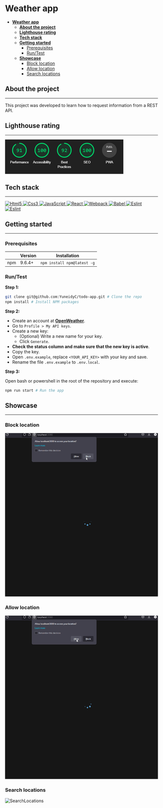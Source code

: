 # **Weather app**

- [**Weather app**](#weather-app)
  - [**About the project**](#about-the-project)
  - [**Lighthouse rating**](#lighthouse-rating)
  - [**Tech stack**](#tech-stack)
  - [**Getting started**](#getting-started)
    - [Prerequisites](#prerequisites)
    - [Run/Test](#runtest)
  - [**Showcase**](#showcase)
    - [Block location](#block-location)
    - [Allow location](#allow-location)
    - [Search locations](#search-locations)

## **About the project**

---

This project was developed to learn how to request information from a REST API.

## **Lighthouse rating**

---

![LighthouseRating](./docs/imgs/lighthouse-weatherApp.PNG)

## **Tech stack**

---

<!-- markdownlint-disable MD033 -->
<p>
    <a href="https://developer.mozilla.org/en-US/docs/Glossary/HTML5" >
        <img src="https://cdn.jsdelivr.net/gh/devicons/devicon/icons/html5/html5-original.svg" alt="Html5" width="40" height="40" />
    </a>
    <a href="https://developer.mozilla.org/en-US/docs/Web/CSS" >
        <img src="https://cdn.jsdelivr.net/gh/devicons/devicon/icons/css3/css3-original.svg" alt="Css3" width="40" height="40" />
    </a>
    <a href="https://developer.mozilla.org/en-US/docs/Web/javascript" >
      <img src="https://cdn.jsdelivr.net/gh/devicons/devicon/icons/javascript/javascript-original.svg" alt="JavaScript" width="40" height="40" />
    </a>
    <a href="https://reactjs.org/" >
        <img src="https://cdn.jsdelivr.net/gh/devicons/devicon/icons/react/react-original.svg" alt="React" width="40" height="40" />
    </a>
    <a href="https://webpack.js.org/" >
            <img src="https://cdn.jsdelivr.net/gh/devicons/devicon/icons/webpack/webpack-original.svg" alt="Webpack" width="40" height="40" />
    </a>
    <a href="https://babeljs.io/" >
            <img src="https://cdn.jsdelivr.net/gh/devicons/devicon/icons/babel/babel-original.svg" alt="Babel" width="50" height="50" />
    </a>
    <a href="https://eslint.org/" >
            <img src="https://cdn.jsdelivr.net/gh/devicons/devicon/icons/eslint/eslint-original-wordmark.svg" alt="Eslint" width="50" height="50" />
    </a>
    <a href="https://git-scm.com/" >
            <img src="https://cdn.jsdelivr.net/gh/devicons/devicon/icons/git/git-original-wordmark.svg"
            alt="Eslint" width="50" height="50" />
    </a>
</p>
<!-- markdownlint-enable MD033 -->

## **Getting started**

---

### Prerequisites

|     | Version | Installation                |
| --- | ------- | --------------------------- |
| npm | 9.6.4+  | `npm install npm@latest -g` |

### Run/Test

**Step 1:**

```bash
git clone git@github.com:YuneidyC/todo-app.git # Clone the repo
npm install # Install NPM packages
```

**Step 2:**

- Create an account at [**OpenWeather**](https://openweathermap.org/).
- Go to `Profile > My API keys`.
- Create a new key:
  - (Optional) Write a new name for your key.
  - Click `Generate`.
- **Check the status column and make sure that the new key is active**.
- Copy the key.
- Open `.env.example`, replace `<YOUR_API_KEY>` with your key and save.
- Rename the file `.env.example` to `.env.local`.

**Step 3:**

Open bash or powershell in the root of the repository and execute:

```bash
npm run start # Run the app
```

## **Showcase**

---

### Block location

![BlockLocation](./docs/imgs/block-location.gif)

### Allow location

![AllowLocation](./docs/imgs/allow-location.gif)

### Search locations

![SearchLocations](./docs/imgs/search-location.gif)
